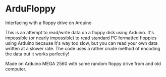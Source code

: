 ArduFloppy
==========
Interfacing with a floppy drive on Arduino

This is an attempt to read/write data on a floppy disk using Arduino. It's impossible (or nearly impossible) to read standard PC formatted floppies using Arduino because it's way too slow, but you can read your own data written at a slower rate. The code uses a rather crude method of encoding the data but it works perfectly!

Made on Arduino MEGA 2560 with some random floppy drive from and old computer.
